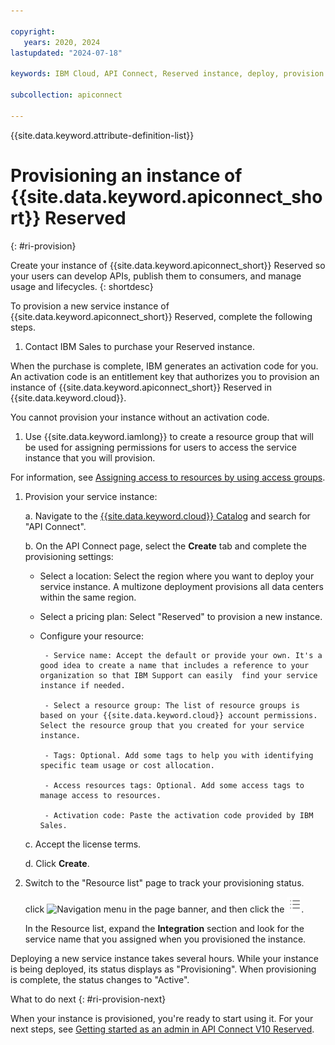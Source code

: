 ```yaml
---

copyright:
   years: 2020, 2024
lastupdated: "2024-07-18"

keywords: IBM Cloud, API Connect, Reserved instance, deploy, provision

subcollection: apiconnect

---
```


{{site.data.keyword.attribute-definition-list}}

# Provisioning an instance of {{site.data.keyword.apiconnect_short}} Reserved
{: #ri-provision}

Create your instance of {{site.data.keyword.apiconnect_short}} Reserved so your users can develop APIs, publish them to consumers, and manage usage and lifecycles.
{: shortdesc}

To provision a new service instance of {{site.data.keyword.apiconnect_short}} Reserved, complete the following steps.

1. Contact IBM Sales to purchase your Reserved instance.

When the purchase is complete, IBM generates an activation code for you. An activation code is an entitlement key that authorizes you to provision an instance of {{site.data.keyword.apiconnect_short}} Reserved in {{site.data.keyword.cloud}}. 

You cannot provision your instance without an activation code.

1. Use {{site.data.keyword.iamlong}} to create a resource group that will be used for assigning permissions for users to access the service instance that you will provision. 

For information, see [Assigning access to resources by using access groups](/docs/account?topic=account-access-getstarted).

1. Provision your service instance:

   a. Navigate to the [{{site.data.keyword.cloud}} Catalog](https://test.cloud.ibm.com/catalog) and search for "API Connect".

   b. On the API Connect page, select the **Create** tab and complete the provisioning settings:
   
   - Select a location: Select the region where you want to deploy your service instance.
        A multizone deployment provisions all data centers within the same region.
		
   - Select a pricing plan: Select "Reserved" to provision a new instance.
   
   - Configure your resource: 
   
          - Service name: Accept the default or provide your own. It's a good idea to create a name that includes a reference to your organization so that IBM Support can easily  find your service instance if needed.
   
          - Select a resource group: The list of resource groups is based on your {{site.data.keyword.cloud}} account permissions. Select the resource group that you created for your service instance.
     	
          - Tags: Optional. Add some tags to help you with identifying specific team usage or cost allocation.
		  
		  - Access resources tags: Optional. Add some access tags to manage access to resources. 
		  
		  - Activation code: Paste the activation code provided by IBM Sales. 

   c. Accept the license terms.
   
   d. Click **Create**.

1. Switch to the "Resource list" page to track your provisioning status.

    click ![Navigation menu](images/icon_cloud_menu.png "Navigation menu") in the page banner, and then click the ![Resource list](images/icon_cloud_resource_list.png "Resource list icon"). 
	
	In the Resource list, expand the **Integration** section and look for the service name that you assigned when you provisioned the instance.

Deploying a new service instance takes several hours. While your instance is being deployed, its status displays as "Provisioning". When provisioning is complete, the status changes to "Active".

What to do next
{: #ri-provision-next}

When your instance is provisioned, you're ready to start using it. For your next steps, see [Getting started as an admin in API Connect V10 Reserved](/docs/apiconnect?topic=apiconnect-getting-started-admin).